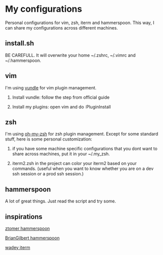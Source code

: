 # My configurations
Personal configurations for vim, zsh, iterm and hammerspoon.
This way, I can share my configurations across different machines.

## install.sh
BE CAREFULL. It will overwrite your home ~/.zshrc, ~/.vimrc and ~/.hammerspoon.

## vim
I'm using [vundle](https://github.com/VundleVim/Vundle.vim) for vim plugin management.

1. Install vundle: follow the step from official guide

2. Install my plugins: open vim and do :PluginInstall

## zsh
I'm using [oh-my-zsh](https://github.com/robbyrussell/oh-my-zsh) for zsh plugin management.
Except for some standard stuff, here is some personal customization:

1. if you have some machine specific configurations that you dont want to share across machines, put it in your ~/.my_zsh.

2. iterm2.zsh in the project can color your iterm2 based on your commands. (useful when you want to know whether you are on a dev ssh session or a prod ssh session.)

## hammerspoon
A lot of great things. Just read the script and try some.

## inspirations
[ztomer hammerspoon](https://github.com/ztomer/.hammerspoon)

[BrianGilbert hammerspoon](https://github.com/BrianGilbert/.hammerspoon)

[wadey iterm](https://github.com/wadey/dotfiles/blob/master/zsh/iterm2.zsh)
